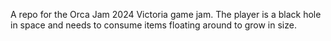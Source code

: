 A repo for the Orca Jam 2024 Victoria game jam. The player is a black hole in space and needs to consume items floating around to grow in size.
